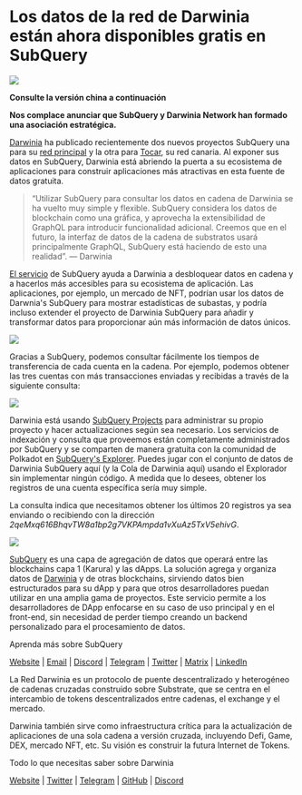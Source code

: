 # Los datos de la red de Darwinia están ahora disponibles gratis en SubQuery

![](https://miro.medium.com/max/1400/0*7_sagAfI_wTKePuH)

**Consulte la versión china a continuación**

**Nos complace anunciar que SubQuery y Darwinia Network han formado una asociación estratégica.**

[Darwinia](https://darwinia.network/) ha publicado recientemente dos nuevos proyectos SubQuery una para su [red principal](https://explorer.subquery.network/subquery/darwinia-network/darwinia) y la otra para [Tocar](https://explorer.subquery.network/subquery/darwinia-network/crab), su red canaria. Al exponer sus datos en SubQuery, Darwinia está abriendo la puerta a su ecosistema de aplicaciones para construir aplicaciones más atractivas en esta fuente de datos gratuita.

> “Utilizar SubQuery para consultar los datos en cadena de Darwinia se ha vuelto muy simple y flexible. SubQuery considera los datos de blockchain como una gráfica, y aprovecha la extensibilidad de GraphQL para introducir funcionalidad adicional. Creemos que en el futuro, la interfaz de datos de la cadena de substratos usará principalmente GraphQL, SubQuery está haciendo de esto una realidad”. — Darwinia

[El servicio](https://subquery.network/) de SubQuery ayuda a Darwinia a desbloquear datos en cadena y a hacerlos más accesibles para su ecosistema de aplicación. Las aplicaciones, por ejemplo, un mercado de NFT, podrían usar los datos de Darwnia's SubQuery para mostrar estadísticas de subastas, y podría incluso extender el proyecto de Darwinia SubQuery para añadir y transformar datos para proporcionar aún más información de datos únicos.

![](https://miro.medium.com/max/1400/0*n2sGrQWOkIFXxMnq)

Gracias a SubQuery, podemos consultar fácilmente los tiempos de transferencia de cada cuenta en la cadena. Por ejemplo, podemos obtener las tres cuentas con más transacciones enviadas y recibidas a través de la siguiente consulta:

![](https://miro.medium.com/max/1400/0*gfS6ksjUL9fR9XA7)

Darwinia está usando [SubQuery Projects](https://project.subquery.network/) para administrar su propio proyecto y hacer actualizaciones según sea necesario. Los servicios de indexación y consulta que proveemos están completamente administrados por SubQuery y se comparten de manera gratuita con la comunidad de Polkadot en [SubQuery's Explorer](https://explorer.subquery.network/). Puedes jugar con el conjunto de datos de Darwinia SubQuery aquí (y la Cola de Darwinia aquí) usando el Explorador sin implementar ningún código. A medida que lo desees, obtener los registros de una cuenta específica sería muy simple.

La consulta indica que necesitamos obtener los últimos 20 registros ya sea enviando o recibiendo con la dirección _2qeMxq616BhqvTW8a1bp2g7VKPAmpda1vXuAz5TxV5ehivG_.

![](https://miro.medium.com/max/1400/0*z-9giNk4RnhxliYy)

[SubQuery](https://subquery.network/) es una capa de agregación de datos que operará entre las blockchains capa 1 (Karura) y las dApps. La solución agrega y organiza datos de [Darwinia](https://darwinia.network/) y de otras blockchains, sirviendo datos bien estructurados para su dApp y para que otros desarrolladores puedan utilizar en una amplia gama de proyectos. Este servicio permite a los desarrolladores de DApp enfocarse en su caso de uso principal y en el front-end, sin necesidad de perder tiempo creando un backend personalizado para el procesamiento de datos.

Aprenda más sobre SubQuery

[Website](https://subquery.network/) | [Email](mailto:hello@subquery.network) | [Discord](https://discord.com/invite/78zg8aBSMG) | [Telegram](https://t.me/subquerynetwork) | [Twitter](https://twitter.com/subquerynetwork) | [Matrix](https://matrix.to/#/#subquery:matrix.org) | [LinkedIn](https://www.linkedin.com/company/subquery)

La Red Darwinia es un protocolo de puente descentralizado y heterogéneo de cadenas cruzadas construido sobre Substrate, que se centra en el intercambio de tokens descentralizados entre cadenas, el exchange y el mercado.

Darwinia también sirve como infraestructura crítica para la actualización de aplicaciones de una sola cadena a versión cruzada, incluyendo Defi, Game, DEX, mercado NFT, etc. Su visión es construir la futura Internet de Tokens.

Todo lo que necesitas saber sobre Darwinia

[Website](https://darwinia.network/) | [Twitter](https://twitter.com/DarwiniaNetwork) | [Telegram](https://t.me/DarwiniaNetwork) | [GitHub](https://github.com/darwinia-network) | [Discord](https://discord.gg/KMZVeyM)